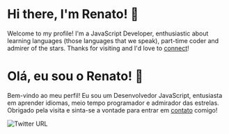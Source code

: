 # Hi there, I'm Renato! :wave:
Welcome to my profile! I'm a JavaScript Developer, enthusiastic about learning languages (those languages that we speak), part-time coder and admirer of the stars. Thanks for visiting and I'd love to [connect](mailto:oficial.renatobrito@gmail.com)!

# Olá, eu sou o Renato! :wave:
Bem-vindo ao meu perfil! Eu sou um Desenvolvedor JavaScript, entusiasta em aprender idiomas, meio tempo programador e admirador das estrelas.
Obrigado pela visita e sinta-se a vontade para entrar em [contato](mailto:oficial.renatobrito@gmail.com) comigo!

![Twitter URL](https://img.shields.io/twitter/url?label=%40renatoo_brito&style=social&url=https%3A%2F%2Ftwitter.com%2Frenatoo_brito)
